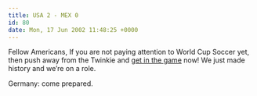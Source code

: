 ```yaml
---
title: USA 2 - MEX 0
id: 80
date: Mon, 17 Jun 2002 11:48:25 +0000
---
```


Fellow Americans, If you are not paying attention to World Cup Soccer yet, then push away from the Twinkie and [get in the game](http://www.howardstreet.com/worldcup/worldcupblog.html) now! We just made history and we’re on a role.  

Germany: come prepared.





